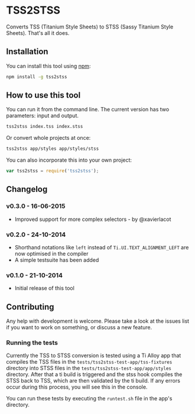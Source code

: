 # TSS2STSS

Converts TSS (Titanium Style Sheets) to STSS (Sassy Titanium Style Sheets). That's all it does.

## Installation
You can install this tool using [npm](https://www.npmjs.com/):

```sh
npm install -g tss2stss
```

## How to use this tool
You can run it from the command line. The current version has two parameters: input and output.

```sh
tss2stss index.tss index.stss
```

Or convert whole projects at once:
```sh
tss2stss app/styles app/styles/stss
```

You can also incorporate this into your own project:
```javascript
var tss2stss = require('tss2stss');
```

## Changelog

### v0.3.0 - 16-06-2015
* Improved support for more complex selectors - by @xavierlacot

### v0.2.0 - 24-10-2014
* Shorthand notations like `left` instead of `Ti.UI.TEXT_ALIGNMENT_LEFT` are now optimised in the compiler
* A simple testsuite has been added

### v0.1.0 - 21-10-2014
* Initial release of this tool

## Contributing
Any help with development is welcome. Please take a look at the issues list if you want to work on something, or discuss
a new feature.

### Running the tests
Currently the TSS to STSS conversion is tested using a Ti Alloy app that compiles the TSS files in the
`tests/tss2stss-test-app/tss-fixtures` directory into STSS files in the `tests/tss2stss-test-app/app/styles` directory.
After that a ti build is triggered and the stss hook compiles the STSS back to TSS, which are then validated by the
ti build. If any errors occur during this process, you will see this in the console.

You can run these tests by executing the `runtest.sh` file in the app's directory.
